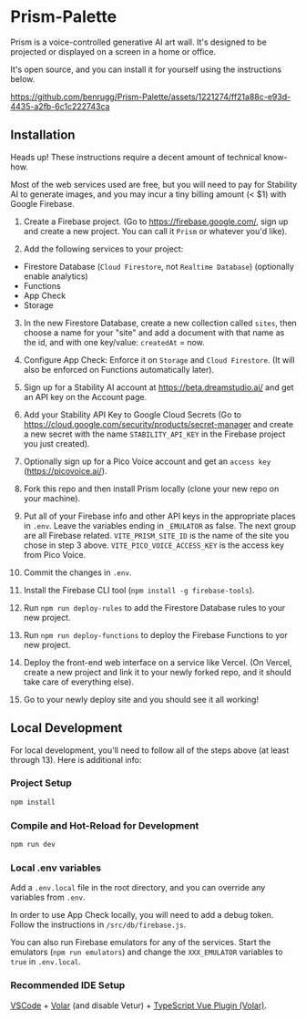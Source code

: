 # Prism-Palette

Prism is a voice-controlled generative AI art wall. It's designed to be projected or displayed on a screen in a home or office.

It's open source, and you can install it for yourself using the instructions below.

https://github.com/benrugg/Prism-Palette/assets/1221274/ff21a88c-e93d-4435-a2fb-6c1c222743ca

## Installation

Heads up! These instructions require a decent amount of technical know-how.

Most of the web services used are free, but you will need to pay for Stability AI to generate images, and you may incur a tiny billing amount (< $1) with Google Firebase.

1. Create a Firebase project. (Go to https://firebase.google.com/, sign up and create a new project. You can call it `Prism` or whatever you'd like).

2. Add the following services to your project:

- Firestore Database (`Cloud Firestore`, not `Realtime Database`) (optionally enable analytics)
- Functions
- App Check
- Storage

3. In the new Firestore Database, create a new collection called `sites`, then choose a name for your "site" and add a document with that name as the id, and with one key/value: `createdAt` = now.

4. Configure App Check: Enforce it on `Storage` and `Cloud Firestore`. (It will also be enforced on Functions automatically later).

5. Sign up for a Stability AI account at https://beta.dreamstudio.ai/ and get an API key on the Account page.

6. Add your Stability API Key to Google Cloud Secrets (Go to https://cloud.google.com/security/products/secret-manager and create a new secret with the name `STABILITY_API_KEY` in the Firebase project you just created).

7. Optionally sign up for a Pico Voice account and get an `access key` (https://picovoice.ai/).

8. Fork this repo and then install Prism locally (clone your new repo on your machine).

9. Put all of your Firebase info and other API keys in the appropriate places in `.env`. Leave the variables ending in `_EMULATOR` as false. The next group are all Firebase related. `VITE_PRISM_SITE_ID` is the name of the site you chose in step 3 above. `VITE_PICO_VOICE_ACCESS_KEY` is the access key from Pico Voice.

10. Commit the changes in `.env`.

11. Install the Firebase CLI tool (`npm install -g firebase-tools`).

12. Run `npm run deploy-rules` to add the Firestore Database rules to your new project.

13. Run `npm run deploy-functions` to deploy the Firebase Functions to yor new project.

14. Deploy the front-end web interface on a service like Vercel. (On Vercel, create a new project and link it to your newly forked repo, and it should take care of everything else).

15. Go to your newly deploy site and you should see it all working!

## Local Development

For local development, you'll need to follow all of the steps above (at least through 13). Here is additional info:

### Project Setup

```sh
npm install
```

### Compile and Hot-Reload for Development

```sh
npm run dev
```

### Local .env variables

Add a `.env.local` file in the root directory, and you can override any variables from `.env`.

In order to use App Check locally, you will need to add a debug token. Follow the instructions in `/src/db/firebase.js`.

You can also run Firebase emulators for any of the services. Start the emulators (`npm run emulators`) and change the `XXX_EMULATOR` variables to `true` in `.env.local`.

### Recommended IDE Setup

[VSCode](https://code.visualstudio.com/) + [Volar](https://marketplace.visualstudio.com/items?itemName=Vue.volar) (and disable Vetur) + [TypeScript Vue Plugin (Volar)](https://marketplace.visualstudio.com/items?itemName=Vue.vscode-typescript-vue-plugin).
